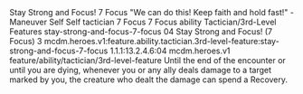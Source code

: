 <ability>
  <name>Stay Strong and Focus!</name>
  <cost>7 Focus</cost>
  <flavor>&quot;We can do this! Keep faith and hold fast!&quot;</flavor>
  <keywords>
    <keyword>-</keyword>
  </keywords>
  <type>Maneuver</type>
  <distance>Self</distance>
  <target>Self</target>
  <metadata>
    <class>tactician</class>
    <cost>7 Focus</cost>
    <cost_amount>7</cost_amount>
    <cost_resource>Focus</cost_resource>
    <feature_type>ability</feature_type>
    <file_dpath>Tactician/3rd-Level Features</file_dpath>
    <item_id>stay-strong-and-focus-7-focus</item_id>
    <item_index>04</item_index>
    <item_name>Stay Strong and Focus! (7 Focus)</item_name>
    <level>3</level>
    <scc>mcdm.heroes.v1:feature.ability.tactician.3rd-level-feature:stay-strong-and-focus-7-focus</scc>
    <scdc>1.1.1:13.2.4.6:04</scdc>
    <source>mcdm.heroes.v1</source>
    <type>feature/ability/tactician/3rd-level-feature</type>
  </metadata>
  <effects>
    <effect type="mundane">Until the end of the encounter or until you are dying, whenever you or any ally deals damage to a target marked by you, the creature who dealt the damage can spend a Recovery.</effect>
  </effects>
</ability>

